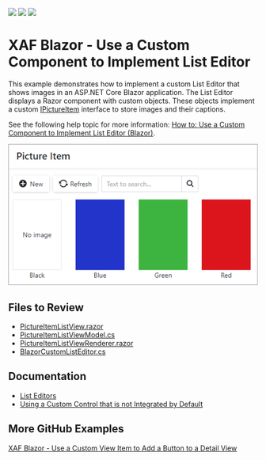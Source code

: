 <!-- default badges list -->
![](https://img.shields.io/endpoint?url=https://codecentral.devexpress.com/api/v1/VersionRange/388044123/21.1.4%2B)
[![](https://img.shields.io/badge/Open_in_DevExpress_Support_Center-FF7200?style=flat-square&logo=DevExpress&logoColor=white)](https://supportcenter.devexpress.com/ticket/details/T1015880)
[![](https://img.shields.io/badge/📖_How_to_use_DevExpress_Examples-e9f6fc?style=flat-square)](https://docs.devexpress.com/GeneralInformation/403183)
<!-- default badges end -->
# XAF Blazor - Use a Custom Component to Implement List Editor

This example demonstrates how to implement a custom List Editor that shows images in an ASP.NET Core Blazor application. 
The List Editor displays a Razor component with custom objects. These objects implement a custom [IPictureItem](./CS/MySolution.Module/BusinessObjects/IPictureItem.cs) interface to store images and their captions.

See the following help topic for more information: [How to: Use a Custom Component to Implement List Editor (Blazor)](https://docs.devexpress.com/eXpressAppFramework/403258/ui-construction/list-editors/how-to-use-a-custom-component-to-implement-list-editor-blazor).

![](custom-list-editor.png)

<!-- default file list -->
## Files to Review

* [PictureItemListView.razor](./CS/EF/CustomEditorEF/CustomEditorEF.Blazor.Server/Editors/CustomList/PictureItemListView.razor)
* [PictureItemListViewModel.cs](./CS/EF/CustomEditorEF/CustomEditorEF.Blazor.Server/Editors/CustomList/PictureItemListViewModel.cs)
* [PictureItemListViewRenderer.razor](./CS/EF/CustomEditorEF/CustomEditorEF.Blazor.Server/Editors/CustomList/PictureItemListViewRenderer.razor)
* [BlazorCustomListEditor.cs](./CS/EF/CustomEditorEF/CustomEditorEF.Blazor.Server/Editors/CustomList/BlazorCustomListEditor.cs)
<!-- default file list end -->

## Documentation
* [List Editors](https://docs.devexpress.com/eXpressAppFramework/113189/ui-construction/list-editors?p=netframework)
* [Using a Custom Control that is not Integrated by Default](https://docs.devexpress.com/eXpressAppFramework/113610/ui-construction/using-a-custom-control-that-is-not-integrated-by-default/using-a-custom-control-that-is-not-integrated-by-default)

## More GitHub Examples
[XAF Blazor - Use a Custom View Item to Add a Button to a Detail View](https://github.com/DevExpress-Examples/xaf-custom-view-item-blazor)
